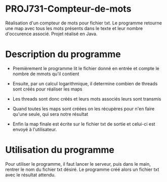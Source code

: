 # PROJ731-Compteur-de-mots

Réalisation d'un compteur de mots pour fichier txt. Le programme retourne une map avec tous les mots présents dans le texte et leur nombre d'occurence associé.
Projet réalisé en Java.

# Description du programme

- Premièrement le programme lit le fichier donné en entrée et compte le nombre de mmots qu'il contient

- Ensuite, par un calcul logarithmique, il determine combien de threads sont créés pour réaliser les maps

- Les threads sont donc créés et leurs mots associés leurs sont transmis

- Quand toutes les maps sont créées on les récupères pour n'en faire qu'une seule, qui sera notre résultat 

- Enfin la map finale est écrite sur le fichier txt de sortie et celui-ci est envoyé à l'utilisateur.


# Utilisation du programme

Pour utiliser le programme, il faut lancer le serveur, puis dans le main, rentrer le nom du fichier txt désiré.
Le programme créé alors un fichier txt avec le résultat attendu.

